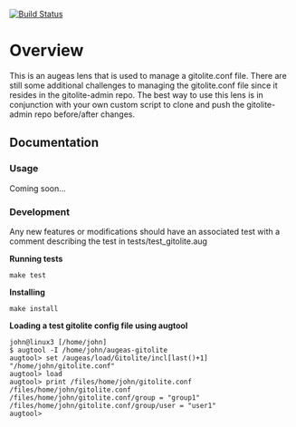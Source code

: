 [![Build Status](https://travis-ci.org/jjulien/augeas-gitolite.png)](https://travis-ci.org/jjulien/augeas-gitolite)

Overview
==============
This is an augeas lens that is used to manage a gitolite.conf file.  There are still some additional challenges to managing the gitolite.conf file since it resides in the gitolite-admin repo.  The best way to use this lens is in conjunction with your own custom script to clone and push the gitolite-admin repo before/after changes.

Documentation
-----------
### Usage
Coming soon...

### Development
Any new features or modifications should have an associated test with a comment describing the test in tests/test_gitolite.aug

**Running tests**

```make test```

**Installing**

```make install```

**Loading a test gitolite config file using augtool**
```
john@linux3 [/home/john]
$ augtool -I /home/john/augeas-gitolite
augtool> set /augeas/load/Gitolite/incl[last()+1] "/home/john/gitolite.conf"
augtool> load
augtool> print /files/home/john/gitolite.conf
/files/home/john/gitolite.conf
/files/home/john/gitolite.conf/group = "group1"
/files/home/john/gitolite.conf/group/user = "user1"
augtool> 
```
